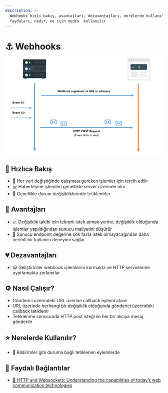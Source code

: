 ```yaml
---
description: >-
  Webhooks hızlı bakış, avantajları, dezavantajları, nerelerde kullanılır,
  faydaları, nedir, ne için neden  kullanılır
---
```


# ⚓ Webhooks

![](../.gitbook/assets/webhooks.png)

## 👀 Hızlıca Bakış

* 👀 Her veri değiştiğinde çalışması gereken işlemler için tercih edilir
* 💻 Haberleşme işlemleri genellikle server üzerinde olur
* 🐥 Genellikle durum değişikliklerinde tetiklenirler

## 💖 Avantajları

* 📈 Değişiklik takibi için tekrarlı istek atmak yerine, değişiklik olduğunda işlemler yapıldığından sunucu maliyetini düşürür
* 🤵 Sunucu endpoint değerine çok fazla istek olmayacağından daha verimli bir kullanıcı deneyimi sağlar

## 💔 Dezavantajları

* 😪 Geliştiriciler webhook işlemlerini kurmakta ve HTTP servislerine uyarlamakta zorlanırlar

## ⚙️ Nasıl Çalışır?

* Gönderici üzerindeki URL üzerine callback eylemi atanır
* URL üzerinde herhangi bir değişiklik olduğunda gönderici üzerindeki callback tetiklenir
* Tetiklenme sonucunda HTTP post isteği ile her bir alıcıya mesaj gönderilir

## ⭐ Nerelerde Kullanılır?

* 🔔 Bildirimler gibi duruma bağlı tetiklenen eylemlerde

## 🔗 Faydalı Bağlantılar

* [📃 HTTP and Websockets: Understanding the capabilities of today’s web communication technologies](https://medium.com/platform-engineer/web-api-design-35df8167460)


